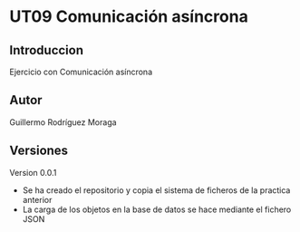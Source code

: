 # UT09 Comunicación asíncrona

## Introduccion

Ejercicio con Comunicación asíncrona

## Autor

Guillermo Rodríguez Moraga

## Versiones

Version 0.0.1
- Se ha creado el repositorio y copia el sistema de ficheros de la practica anterior
- La carga de los objetos en la base de datos se hace mediante el fichero JSON